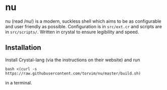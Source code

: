 # nu

nu (read /nu/) is a modern, suckless shell which aims to be as configurable and user friendly as possible. Configuration is in `src/ext.cr` and scripts are in `src/scripts/`. Written in crystal to ensure legibility and speed.

## Installation

Install Crystal-lang (via the instructions on their website) and run

`
bash <(curl -s https://raw.githubusercontent.com/torvim/nu/master/build.sh)
`

in a terminal.
